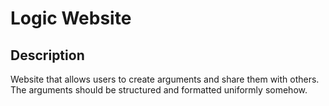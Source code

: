 # Logic Website

## Description

Website that allows users to create arguments and share them with others.
The arguments should be structured and formatted uniformly somehow.
